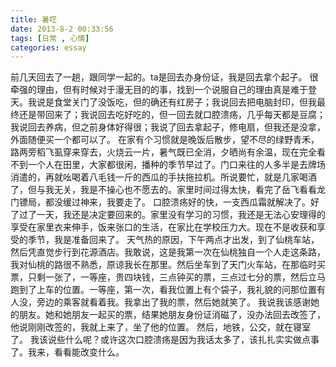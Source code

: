 ```yaml
---
title: 暑呓
date: 2013-8-2 00:33:56
tags: [日常 , 心情]
categories: essay
---
```

前几天回去了一趟，跟同学一起的。ta是回去办身份证，我是回去拿个起子。<!--more-->
很牵强的理由，但有时候对于漫无目的的事，找到一个说服自己的理由真是难于登天。我说是食堂关门了没饭吃，但的确还有红房子；我说回去把电脑封印，但我最终还是带回来了；我说回去吃好吃的，但一回去就口腔溃疡，几乎每天都是豆腐；我说回去养病，但之前身体好得很；我说了回去拿起子，修电扇，但我还是没拿，外面随便买一个都可以了。
在家有个习惯就是晚饭后散步，望不尽的绿野青禾，路两旁稻飞虱穿来穿去，火烧云一片，暑气既已全消，夕晒尚有余温，现在完全看不到一个人在田里，大家都很闲，播种的季节早过了。门口来往的人多半是去牌场消遣的，再就吆喝着八毛钱一斤的西瓜的手扶拖拉机。所说要忙，就是几家喝酒了，但与我无关，我是不操心也不愿去的。家里时间过得太快，看完了岳飞看看龙门镖局，都没缓过神来，我要走了。
口腔溃疡好的快，一支西瓜霜就解决了。好了过了一天，我还是决定要回来的。家里没有学习的习惯，我还是无法心安理得的享受在家里衣来伸手，饭来张口的生活，在家比在学校压力大。现在不是收获和享受的季节，我是准备回来了。
天气热的原因，下午两点才出发，到了仙桃车站，然后凭直觉步行到花源酒店。我敢说，这是我第一次在仙桃独自一个人走这条路，我对仙桃的路很不熟悉，原谅我长在那里。然后坐车到了天门火车站，在那临时买票，只剩一张了，一等座，贵四块钱，三点钟买的票，三点过七分的票，然后立马跑到了上车的位置。一等座，第一次，看我位置上有个袋子，我礼貌的问那位置有人没，旁边的乘客就看着我。我拿出了我的票，然后她就笑了。
我说我该感谢她的朋友。她和她朋友一起买的票，结果她朋友身份证消磁了，没办法回去改签了，他说刚刚改签的，我就上来了，坐了他的位置。
然后，地铁，公交，就在寝室了。
我该说些什么呢？或许这次口腔溃疡是因为我话太多了，该扎扎实实做点事了。我来，看看能改变什么。